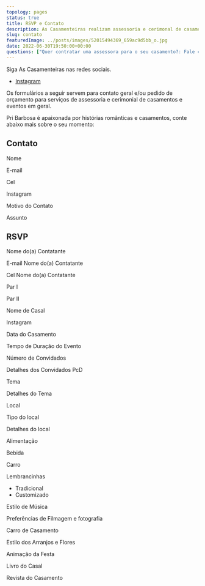 ```yaml
---
topology: pages
status: true
title: RSVP e Contato
description: As Casamenteiras realizam assessoria e cerimonal de casamentos, eventos corporativos e festas em geral.
slug: contato
featuredImage: ../posts/images/52015494369_659ac9d5bb_o.jpg
date: 2022-06-30T19:50:00+00:00
questions: ["Quer contratar uma assessora para o seu casamento?: Fale com As Casamenteiras. Entre em contato por nossos canais oficiais."]
---
```


Siga As Casamenteiras nas redes sociais.

- [Instagram](https://instagram.com/ascasamenteiras_)

Os formulários a seguir servem para contato geral e/ou pedido de orçamento para serviços de assessoria e cerimonial de casamentos e eventos em geral.

Pri Barbosa é apaixonada por histórias românticas e casamentos, conte abaixo mais sobre o seu momento:

## Contato

Nome

E-mail

Cel

Instagram

Motivo do Contato

Assunto

## RSVP

Nome do(a) Contatante

E-mail Nome do(a) Contatante

Cel Nome do(a) Contatante

Par I

Par II

Nome de Casal

Instagram

Data do Casamento

Tempo de Duração do Evento

Número de Convidados

Detalhes dos Convidados PcD

Tema

Detalhes do Tema

Local

Tipo do local

Detalhes do local

Alimentação

Bebida

Carro

Lembrancinhas

- Tradicional
- Customizado

Estilo de Música

Preferências de Filmagem e fotografia

Carro de Casamento

Estilo dos Arranjos e Flores

Animação da Festa

Livro do Casal

Revista do Casamento
